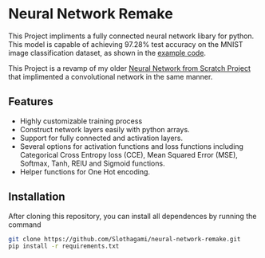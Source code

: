 # Neural Network Remake
This Project impliments a fully connected neural network libary for python. This model is capable of achieving 97.28% test accuracy on the MNIST image classification dataset, as shown in the [example code](./main.py).

This Project is a revamp of my older [Neural Network from Scratch Project](https://github.com/Slothagami/neural-network) that implimented a convolutional network in the same manner.

## Features
- Highly customizable training process 
- Construct network layers easily with python arrays.
- Support for fully connected and activation layers.
- Several options for activation functions and loss functions including Categorical Cross Entropy loss (CCE), Mean Squared Error (MSE), Softmax, Tanh, RElU and Sigmoid functions.
- Helper functions for One Hot encoding.

## Installation
After cloning this repository, you can install all dependences by running the command 
```bash
git clone https://github.com/Slothagami/neural-network-remake.git
pip install -r requirements.txt
```
